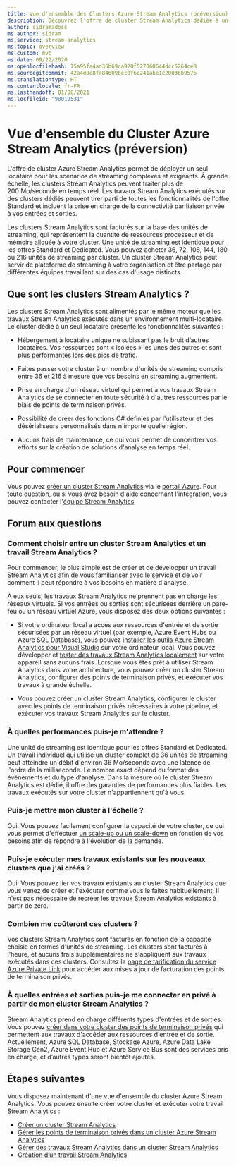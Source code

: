 ```yaml
---
title: Vue d'ensemble des Clusters Azure Stream Analytics (préversion)
description: Découvrez l'offre de cluster Stream Analytics dédiée à un seul locataire.
author: sidramadoss
ms.author: sidram
ms.service: stream-analytics
ms.topic: overview
ms.custom: mvc
ms.date: 09/22/2020
ms.openlocfilehash: 75a95fa4ad36b69ca920f527060644dcc5264ce8
ms.sourcegitcommit: 42a4d0e8fa84609bec0f6c241abe1c20036b9575
ms.translationtype: HT
ms.contentlocale: fr-FR
ms.lasthandoff: 01/08/2021
ms.locfileid: "98019531"
---
```

# <a name="overview-of-azure-stream-analytics-cluster-preview"></a>Vue d'ensemble du Cluster Azure Stream Analytics (préversion)

L'offre de cluster Azure Stream Analytics permet de déployer un seul locataire pour les scénarios de streaming complexes et exigeants. À grande échelle, les clusters Stream Analytics peuvent traiter plus de 200 Mo/seconde en temps réel. Les travaux Stream Analytics exécutés sur des clusters dédiés peuvent tirer parti de toutes les fonctionnalités de l'offre Standard et incluent la prise en charge de la connectivité par liaison privée à vos entrées et sorties.

Les clusters Stream Analytics sont facturés sur la base des unités de streaming, qui représentent la quantité de ressources processeur et de mémoire allouée à votre cluster. Une unité de streaming est identique pour les offres Standard et Dedicated. Vous pouvez acheter 36, 72, 108, 144, 180 ou 216 unités de streaming par cluster. Un cluster Stream Analytics peut servir de plateforme de streaming à votre organisation et être partagé par différentes équipes travaillant sur des cas d'usage distincts.

## <a name="what-are-stream-analytics-clusters"></a>Que sont les clusters Stream Analytics ?

Les clusters Stream Analytics sont alimentés par le même moteur que les travaux Stream Analytics exécutés dans un environnement multi-locataire. Le cluster dédié à un seul locataire présente les fonctionnalités suivantes :

* Hébergement à locataire unique ne subissant pas le bruit d’autres locataires. Vos ressources sont « isolées » les unes des autres et sont plus performantes lors des pics de trafic.

* Faites passer votre cluster à un nombre d'unités de streaming compris entre 36 et 216 à mesure que vos besoins en streaming augmentent.

* Prise en charge d'un réseau virtuel qui permet à vos travaux Stream Analytics de se connecter en toute sécurité à d'autres ressources par le biais de points de terminaison privés.

* Possibilité de créer des fonctions C# définies par l'utilisateur et des désérialiseurs personnalisés dans n'importe quelle région.

* Aucuns frais de maintenance, ce qui vous permet de concentrer vos efforts sur la création de solutions d'analyse en temps réel.

## <a name="how-to-get-started"></a>Pour commencer

Vous pouvez [créer un cluster Stream Analytics](create-cluster.md) via le [portail Azure](https://aka.ms/asaclustercreateportal). Pour toute question, ou si vous avez besoin d'aide concernant l'intégration, vous pouvez contacter l'[équipe Stream Analytics](mailto:askasa@microsoft.com).

## <a name="frequently-asked-questions"></a>Forum aux questions

### <a name="how-do-i-choose-between-a-stream-analytics-cluster-and-a-stream-analytics-job"></a>Comment choisir entre un cluster Stream Analytics et un travail Stream Analytics ?

Pour commencer, le plus simple est de créer et de développer un travail Stream Analytics afin de vous familiariser avec le service et de voir comment il peut répondre à vos besoins en matière d'analyse.

À eux seuls, les travaux Stream Analytics ne prennent pas en charge les réseaux virtuels. Si vos entrées ou sorties sont sécurisées derrière un pare-feu ou un réseau virtuel Azure, vous disposez des deux options suivantes :

* Si votre ordinateur local a accès aux ressources d'entrée et de sortie sécurisées par un réseau virtuel (par exemple, Azure Event Hubs ou Azure SQL Database), vous pouvez [installer les outils Azure Stream Analytics pour Visual Studio](stream-analytics-tools-for-visual-studio-install.md) sur votre ordinateur local. Vous pouvez développer et [tester des travaux Stream Analytics localement](stream-analytics-live-data-local-testing.md) sur votre appareil sans aucuns frais. Lorsque vous êtes prêt à utiliser Stream Analytics dans votre architecture, vous pouvez créer un cluster Stream Analytics, configurer des points de terminaison privés, et exécuter vos travaux à grande échelle.

* Vous pouvez créer un cluster Stream Analytics, configurer le cluster avec les points de terminaison privés nécessaires à votre pipeline, et exécuter vos travaux Stream Analytics sur le cluster.

### <a name="what-performance-can-i-expect"></a>À quelles performances puis-je m'attendre ?

Une unité de streaming est identique pour les offres Standard et Dedicated. Un travail individuel qui utilise un cluster complet de 36 unités de streaming peut atteindre un débit d'environ 36 Mo/seconde avec une latence de l'ordre de la milliseconde. Le nombre exact dépend du format des événements et du type d'analyse. Dans la mesure où le cluster Stream Analytics est dédié, il offre des garanties de performances plus fiables. Les travaux exécutés sur votre cluster n'appartiennent qu'à vous.

### <a name="can-i-scale-my-cluster"></a>Puis-je mettre mon cluster à l'échelle ?

Oui. Vous pouvez facilement configurer la capacité de votre cluster, ce qui vous permet d'effectuer [un scale-up ou un scale-down](scale-cluster.md) en fonction de vos besoins afin de répondre à l'évolution de la demande.

### <a name="can-i-run-my-existing-jobs-on-these-new-clusters-ive-created"></a>Puis-je exécuter mes travaux existants sur les nouveaux clusters que j'ai créés ?

Oui. Vous pouvez lier vos travaux existants au cluster Stream Analytics que vous venez de créer et l'exécuter comme vous le faites habituellement. Il n'est pas nécessaire de recréer les travaux Stream Analytics existants à partir de zéro.

### <a name="how-much-will-these-clusters-cost-me"></a>Combien me coûteront ces clusters ?

Vos clusters Stream Analytics sont facturés en fonction de la capacité choisie en termes d'unités de streaming. Les clusters sont facturés à l'heure, et aucuns frais supplémentaires ne s'appliquent aux travaux exécutés dans ces clusters. Consultez la [page de tarification du service Azure Private Link](https://azure.microsoft.com/pricing/details/private-link/) pour accéder aux mises à jour de facturation des points de terminaison privés.

### <a name="which-inputs-and-outputs-can-i-privately-connect-to-from-my-stream-analytics-cluster"></a>À quelles entrées et sorties puis-je me connecter en privé à partir de mon cluster Stream Analytics ?

Stream Analytics prend en charge différents types d'entrées et de sorties. Vous pouvez [créer dans votre cluster des points de terminaison privés](private-endpoints.md) qui permettent aux travaux d'accéder aux ressources d'entrée et de sortie. Actuellement, Azure SQL Database, Stockage Azure, Azure Data Lake Storage Gen2, Azure Event Hub et Azure Service Bus sont des services pris en charge, et d’autres types seront bientôt ajoutés. 

## <a name="next-steps"></a>Étapes suivantes

Vous disposez maintenant d'une vue d'ensemble du cluster Azure Stream Analytics. Vous pouvez ensuite créer votre cluster et exécuter votre travail Stream Analytics : 

* [Créer un cluster Stream Analytics](create-cluster.md)
* [Gérer les points de terminaison privés dans un cluster Azure Stream Analytics](private-endpoints.md)
* [Gérer des travaux Stream Analytics dans un cluster Stream Analytics](manage-jobs-cluster.md)
* [Création d’un travail Stream Analytics](stream-analytics-quick-create-portal.md)
